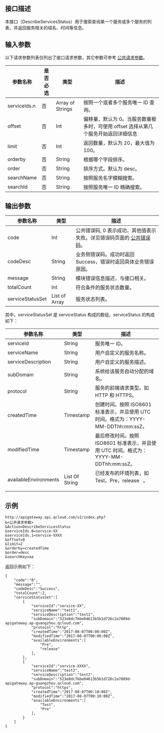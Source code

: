 ## 接口描述

本接口（DescribeServicesStatus）用于搜索查询某一个服务或多个服务的列表，并返回服务相关的域名、时间等信息。

## 输入参数

以下请求参数列表仅列出了接口请求参数，其它参数可参考 [公共请求参数](/document/api/213/6976)。

| 参数名称         | 是否必选 | 类型               | 描述                                       |
| ------------ | ---- | ---------------- | ---------------------------------------- |
| serviceIds.n | 否    | Array of Strings | 按照一个或者多个服务唯一 ID 查询。                        |
| offset       | 否    | Int              | 偏移量，默认为 0。当服务数量极多时，可使用 offset 选择从第几个服务开始返回详细信息 |
| limit        | 否    | Int              | 返回数量，默认为 20，最大值为 100。                      |
| orderby      | 否    | String           | 根据哪个字段排序。                                |
| order        | 否    | String           | 排序方式。默认为 desc。                            |
| searchName   | 否    | String           | 按照服务名字模糊搜索。                              |
| searchId     | 否    | String           | 按照服务唯一 ID 精确搜索。                            |

## 输出参数
| 参数名称             | 类型            | 描述                                       |
| ---------------- | ------------- | ---------------------------------------- |
| code             | Int           | 公共错误码, 0 表示成功，其他值表示失败。详见错误码页面的 <a href="/document/api/377/4173" title="公共错误码">公共错误码</a>。 |
| codeDesc         | String        | 业务侧错误码。成功时返回 Success，错误时返回具体业务错误原因。       |
| message          | String        | 模块错误信息描述，与接口相关。                          |
| totalCount       | Int           | 符合条件的服务状态数量。                             |
| serviceStatusSet | List of Array | 服务状态列表。                                  |

其中，serviceStatusSet 是 serviceStatus 构成的数组，serviceStatus 的构成如下：

| 参数名称                  | 类型             | 描述                                       |
| --------------------- | -------------- | ---------------------------------------- |
| serviceId             | String         | 服务唯一 ID。                                  |
| serviceName           | String         | 用户自定义的服务名称。                              |
| serviceDescription    | String         | 用户自定义的服务描述。                              |
| subDomain             | String         | 系统给该服务自动分配的域名。                           |
| protocol              | String         | 服务的前端请求类型。如 HTTP 和 HTTPS。                   |
| createdTime           | Timestamp      | 创建时间。按照 ISO8601 标准表示，并且使用 UTC 时间。格式为：YYYY-MM-DDThh:mm:ssZ。 |
| modifiedTime          | Timestamp      | 最后修改时间。按照 ISO8601 标准表示，并且使用 UTC 时间。格式为：YYYY-MM-DDThh:mm:ssZ。 |
| availableEnvironments | List Of String | 已经发布的环境列表，如 Test，Pre，release   。           |


## 示例 
```
http://apigateway.api.qcloud.com/v2/index.php?
&<公共请求参数>
&Action=DescribeServicesStatus
&serviceIds.0=service-XX
&serviceIds.1=service-XXXX
&offset=0
&limit=2
&orderby=createdTime
&order=desc
&searchKey=aa
```
返回示例如下：
```
{
    "code":"0",
    "message":"",
    "codeDesc":"Success",      
    "totalCount":2,
	"serviceStatusSet":[
		{
			"serviceId":"service-XX",
			"serviceName":"test1",
			"serviceDescription":"test1",
			"subDomain":"523e8dc7bbe04613b5b1d726c2a7889d-apigateway.ap-guangzhou.qcloud.com",
			"protocol":"http",
			"createdTime":"2017-08-07T00:00:00Z",
			"modifiedTime":"2017-08-07T00:00:00Z",
			"availableEnvironments":[
				"Pre",
				"release"
			],
		},
		{
			"serviceId":"service-XXXX",
			"serviceName":"test2",
			"serviceDescription":"test2",
			"subDomain":"523e8dc7bbe04613b5b1d726c2a7889d-apigateway.ap-guangzhou.qcloud.com",
			"protocol":"https",
			"createdTime":"2017-08-07T00:10:00Z",
			"modifiedTime":"2017-08-07T00:10:00Z",
			"availableEnvironments":[
				"Test",
				"Pre"
			],
		}
	]
}
```




